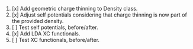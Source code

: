  1. [x] Add geometric charge thinning to Density class.
 2. [x] Adjust self potentials considering that charge thinning is now part of the provided density.
 3. [ ] Test self potentials, before/after.
 4. [x] Add LDA XC functionals.
 5. [ ] Test XC functionals, before/after.